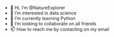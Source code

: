 - 👋 Hi, I’m @NatureExplorer
- 👀 I’m interested in data science
- 🌱 I’m currently learning Python
- 💞️ I’m looking to collaborate on all friends
- 📫 How to reach me by contacting on my email


<!---
NatureExplorer/NatureExplorer is a ✨ special ✨ repository because its `README.md` (this file) appears on your GitHub profile.
You can click the Preview link to take a look at your changes.
--->
